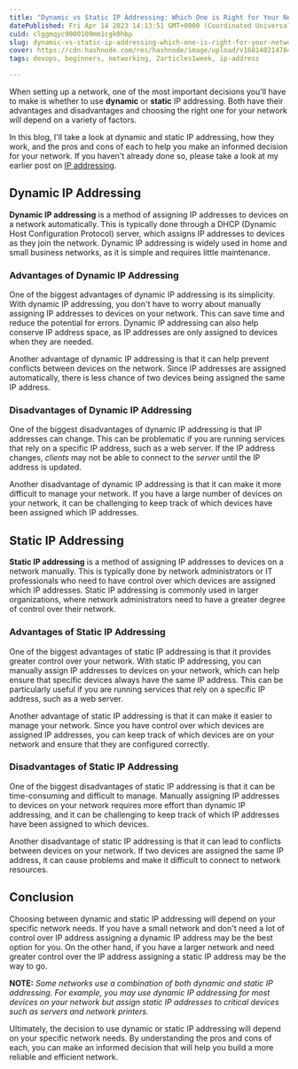 ```yaml
---
title: "Dynamic vs Static IP Addressing: Which One is Right for Your Network?"
datePublished: Fri Apr 14 2023 14:13:51 GMT+0000 (Coordinated Universal Time)
cuid: clggmqyc9000109mm1cgk0hbp
slug: dynamic-vs-static-ip-addressing-which-one-is-right-for-your-network
cover: https://cdn.hashnode.com/res/hashnode/image/upload/v1681402147848/f8b1220e-df7c-4c25-9b61-bbb9d41c9b84.png
tags: devops, beginners, networking, 2articles1week, ip-address

---
```


When setting up a network, one of the most important decisions you'll have to make is whether to use **dynamic** or **static** IP addressing. Both have their advantages and disadvantages and choosing the right one for your network will depend on a variety of factors.

In this blog, I'll take a look at dynamic and static IP addressing, how they work, and the pros and cons of each to help you make an informed decision for your network. If you haven't already done so, please take a look at my earlier post on [IP addressing](https://rufilboy.hashnode.dev/an-introduction-to-ip-addressing).

## **Dynamic IP Addressing**

**Dynamic IP addressing** is a method of assigning IP addresses to devices on a network automatically. This is typically done through a DHCP (Dynamic Host Configuration Protocol) server, which assigns IP addresses to devices as they join the network. Dynamic IP addressing is widely used in home and small business networks, as it is simple and requires little maintenance.

### **Advantages of Dynamic IP Addressing**

One of the biggest advantages of dynamic IP addressing is its simplicity. With dynamic IP addressing, you don't have to worry about manually assigning IP addresses to devices on your network. This can save time and reduce the potential for errors. Dynamic IP addressing can also help conserve IP address space, as IP addresses are only assigned to devices when they are needed.

Another advantage of dynamic IP addressing is that it can help prevent conflicts between devices on the network. Since IP addresses are assigned automatically, there is less chance of two devices being assigned the same IP address.

### **Disadvantages of Dynamic IP Addressing**

One of the biggest disadvantages of dynamic IP addressing is that IP addresses can change. This can be problematic if you are running services that rely on a specific IP address, such as a web server. If the IP address changes, *clients* may not be able to connect to the *server* until the IP address is updated.

Another disadvantage of dynamic IP addressing is that it can make it more difficult to manage your network. If you have a large number of devices on your network, it can be challenging to keep track of which devices have been assigned which IP addresses.

## **Static IP Addressing**

**Static IP addressing** is a method of assigning IP addresses to devices on a network manually. This is typically done by network administrators or IT professionals who need to have control over which devices are assigned which IP addresses. Static IP addressing is commonly used in larger organizations, where network administrators need to have a greater degree of control over their network.

### **Advantages of Static IP Addressing**

One of the biggest advantages of static IP addressing is that it provides greater control over your network. With static IP addressing, you can manually assign IP addresses to devices on your network, which can help ensure that specific devices always have the same IP address. This can be particularly useful if you are running services that rely on a specific IP address, such as a web server.

Another advantage of static IP addressing is that it can make it easier to manage your network. Since you have control over which devices are assigned IP addresses, you can keep track of which devices are on your network and ensure that they are configured correctly.

### **Disadvantages of Static IP Addressing**

One of the biggest disadvantages of static IP addressing is that it can be time-consuming and difficult to manage. Manually assigning IP addresses to devices on your network requires more effort than dynamic IP addressing, and it can be challenging to keep track of which IP addresses have been assigned to which devices.

Another disadvantage of static IP addressing is that it can lead to conflicts between devices on your network. If two devices are assigned the same IP address, it can cause problems and make it difficult to connect to network resources.

## Conclusion

Choosing between dynamic and static IP addressing will depend on your specific network needs. If you have a small network and don't need a lot of control over IP address assigning a dynamic IP address may be the best option for you. On the other hand, if you have a larger network and need greater control over the IP address assigning a static IP address may be the way to go.

**NOTE:** *Some networks use a combination of both dynamic and static IP addressing. For example, you may use dynamic IP addressing for most devices on your network but assign static IP addresses to critical devices such as servers and network printers.*

Ultimately, the decision to use dynamic or static IP addressing will depend on your specific network needs. By understanding the pros and cons of each, you can make an informed decision that will help you build a more reliable and efficient network.